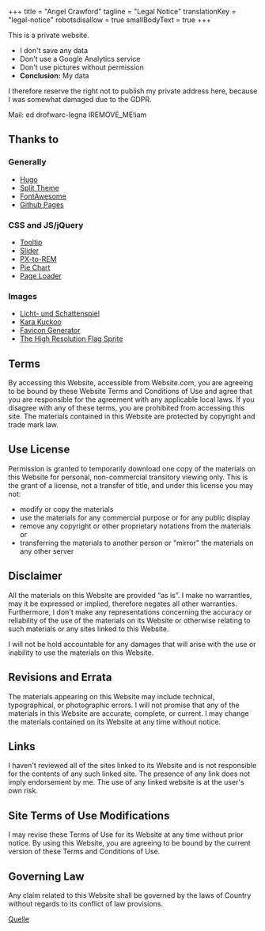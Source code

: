 +++
title = "Angel Crawford"
tagline = "Legal Notice"
translationKey = "legal-notice"
robotsdisallow = true
smallBodyText = true
+++

This is a private website.
* I don't save any data
* Don't use a Google Analytics service
* Don't use pictures without permission
* **Conclusion:** My data

I therefore reserve the right not to publish my private address here, because I was somewhat damaged due to the GDPR.

Mail:
<span class="ltrText">
  e<!--- .com >@ -->d<span class="addSeparatorDot"></span>
  d<!-- kommentar@testfatte.de -->rof<!-- >@. -->warc<!-- >@. -->-legna<span class="addSeparatorAt"></span>
  l<span class="removeText">REMOVE_ME!</span>i<!-- kommentar@falle -->am
</span>

## Thanks to
### Generally
* [Hugo](https://gohugo.io)
* [Split Theme](https://onepagelove.com/split)
* [FontAwesome](https://fontawesome.com)
* [Github Pages](https://pages.github.com/)

### CSS and JS/jQuery
* [Tooltip](https://codepen.io/redouglas/pen/yyyXjm)
* [Slider](https://codepen.io/geekwen/pen/QNxymm)
* [PX-to-REM](https://daniellamb.com/experiments/px-to-rem-calc)
* [Pie Chart](https://codepen.io/ejsado/pen/cLrlm)
* [Page Loader](https://github.com/aarmea/mfw-singlepage)

### Images
* [Licht- und Schattenspiel](https://www.facebook.com/lichtundschattenspiel)
* [Kara Kuckoo](https://www.facebook.com/KaraKuckoo)
* [Favicon Generator](https://realfavicongenerator.net)
* [The High Resolution Flag Sprite](https://www.freakflagsprite.com)

## Terms
By accessing this Website, accessible from Website.com, you are agreeing to be bound by these Website Terms and Conditions of Use and agree that you are responsible for the agreement with any applicable local laws. If you disagree with any of these terms, you are prohibited from accessing this site. The materials contained in this Website are protected by copyright and trade mark law.

## Use License
Permission is granted to temporarily download one copy of the materials on this Website for personal, non-commercial transitory viewing only. This is the grant of a license, not a transfer of title, and under this license you may not:
* modify or copy the materials
* use the materials for any commercial purpose or for any public display
* remove any copyright or other proprietary notations from the materials or
* transferring the materials to another person or "mirror" the materials on any other server

## Disclaimer
All the materials on this Website are provided “as is”. I make no warranties, may it be expressed or implied, therefore negates all other warranties. Furthermore, I don't make any representations concerning the accuracy or reliability of the use of the materials on its Website or otherwise relating to such materials or any sites linked to this Website.

I will not be hold accountable for any damages that will arise with the use or inability to use the materials on this Website.

## Revisions and Errata
The materials appearing on this Website may include technical, typographical, or photographic errors. I will not promise that any of the materials in this Website are accurate, complete, or current. I may change the materials contained on its Website at any time without notice.

## Links
I haven't reviewed all of the sites linked to its Website and is not responsible for the contents of any such linked site. The presence of any link does not imply endorsement by me. The use of any linked website is at the user's own risk.

## Site Terms of Use Modifications
I may revise these Terms of Use for its Website at any time without prior notice. By using this Website, you are agreeing to be bound by the current version of these Terms and Conditions of Use.

## Governing Law
Any claim related to this Website shall be governed by the laws of Country without regards to its conflict of law provisions.

[Quelle](https://www.termsofservicegenerator.net/)
